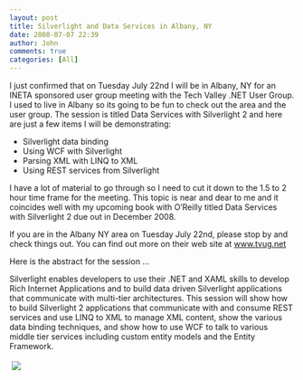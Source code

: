 ```yaml
---
layout: post
title: Silverlight and Data Services in Albany, NY
date: 2008-07-07 22:39
author: John
comments: true
categories: [All]
---
```

<p>I just confirmed that on Tuesday July 22nd I will be in Albany, NY for an INETA sponsored user group meeting with the Tech Valley .NET User Group. I used to live in Albany so its going to be fun to check out the area and the user group. The session is titled Data Services with Silverlight 2 and here are just a few items I will be demonstrating:</p>  <ul>   <li>Silverlight data binding</li>    <li>Using WCF with Silverlight </li>    <li>Parsing XML with LINQ to XML </li>    <li>Using REST services from Silverlight </li> </ul>  <p></p>  <p>I have a lot of material to go through so I need to cut it down to the 1.5 to 2 hour time frame for the meeting. This topic is near and dear to me and it coincides well with my upcoming book with O’Reilly titled Data Services with Silverlight 2 due out in December 2008.</p>  <p>If you are in the Albany NY area on Tuesday July 22nd, please stop by and check things out. You can find out more on their web site at <a href="http://www.tvug.net">www.tvug.net</a> </p>  <p>Here is the abstract for the session …</p>  <p>Silverlight enables developers to use their .NET and XAML skills to develop Rich Internet Applications and to build data driven Silverlight applications that communicate with multi-tier architectures. This session will show how to build Silverlight 2 applications that communicate with and consume REST services and use LINQ to XML to manage XML content, show the various data binding techniques, and show how to use WCF to talk to various middle tier services including custom entity models and the Entity Framework.</p><div class="wlWriterHeaderFooter" style="text-align:left; margin:0px; padding:4px 4px 4px 4px;"><a href="http://www.dotnetkicks.com/kick/?url=/all/silverlight-and-data-services-in-albany-ny/"><img src="http://www.dotnetkicks.com/Services/Images/KickItImageGenerator.ashx?url=/all/silverlight-and-data-services-in-albany-ny/&amp;bgcolor=0080C0&amp;fgcolor=FFFFFF&amp;border=000000&amp;cbgcolor=D4E1ED&amp;cfgcolor=000000" border="0/"></a></div><div class="wlWriterHeaderFooter" style="text-align:left; margin:0px; padding:4px 4px 4px 4px;"><script type="text/javascript">var dzone_url = '/all/silverlight-and-data-services-in-albany-ny/';</script><script type="text/javascript">var dzone_title = 'Silverlight and Data Services in Albany, NY';</script><script type="text/javascript">var dzone_blurb = 'Silverlight and Data Services in Albany, NY';</script><script type="text/javascript">var dzone_style = '1';</script><script language="javascript" src="http://widgets.dzone.com/widgets/zoneit.js"></script> </div>

